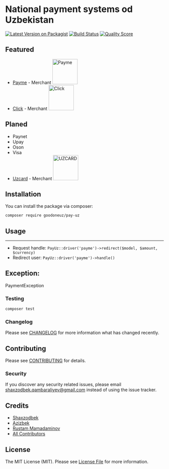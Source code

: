 # National payment systems od Uzbekistan 

[![Latest Version on Packagist](https://img.shields.io/packagist/dt/goodoneuz/pay-uz.svg?style=flat)](https://packagist.org/packages/goodoneuz/pay-uz)
[![Build Status](https://img.shields.io/travis/goodoneuz/pay-uz/master.svg?style=flat-square)](https://travis-ci.org/goodoneuz/pay-uz)
[![Quality Score](https://img.shields.io/scrutinizer/g/goodoneuz/pay-uz.svg?style=flat-square)](https://scrutinizer-ci.com/g/goodoneuz/pay-uz)

**Featured**
------
- [Payme](http://payme.uz) - Merchant <img src="https://cdn.paycom.uz/documentation_assets/payme_01.png" alt="Payme" width="80"/>
- [Click](http://click.uz) - Merchant <img src="http://click.uz/wp-content/themes/click_theme/assets/img/logo.png" alt="Click" width="80"/>

**Planed**
------
- Paynet
- Upay
- Oson
- Visa
- [Uzcard](http://uzcard.uz) - Merchant <img src="http://uzcard.uz/templates/uzcard_ordinary/images/logo-f.png" alt="UZCARD" width="80"/>

## Installation

You can install the package via composer:

```bash
composer require goodoneuz/pay-uz
```

## Usage
------
- Request handle: `PayUz::driver('payme')->redirect($model, $amount, $currency)`
- Redirect user:  `PayUz::driver('payme')->handle()`

**Exception:**
------

PaymentException 

### Testing

``` bash
composer test
```

### Changelog

Please see [CHANGELOG](packages/goodoneuz/pay-uz/CHANGELOG.md) for more information what has changed recently.

## Contributing

Please see [CONTRIBUTING](packages/goodoneuz/pay-uz/CONTRIBUTING.md) for details.

### Security

If you discover any security related issues, please email shaxzodbek.qambaraliyev@gmail.com instead of using the issue tracker.

## Credits

- [Shaxzodbek](https://github.com/goodoneuz)
- [Azizbek](https://github.com/azizbekeshonaliyev)
- [Rustam Mamadaminov](https://github.com/rustamwin)
- [All Contributors](../../contributors)

## License

The MIT License (MIT). Please see [License File](packages/goodoneuz/pay-uz/LICENSE.md) for more information.

